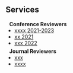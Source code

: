 ## Services

<h4 style="margin:0 10px 0;">Conference Reviewers</h4>

<ul style="margin:0 0 5px;">
  <li><a href="http://cvpr2023.thecvf.com/"><autocolor>xxxx 2021-2023</autocolor></a></li>
  <li><a href="http://iccv2021.thecvf.com/"><autocolor>xx 2021</autocolor></a></li>
  <li><a href="https://eccv2022.ecva.net/"><autocolor>xxx 2022</autocolor></a></li>
</ul>

<h4 style="margin:0 10px 0;">Journal Reviewers</h4>

<ul style="margin:0 0 20px;">
  <li><a href="https://www.computer.org/csdl/journal/tp"><autocolor>xxx</autocolor></a></li>
  <li><a href="https://www.springer.com/journal/11263"><autocolor>xxxx</autocolor></a></li>
</ul>
